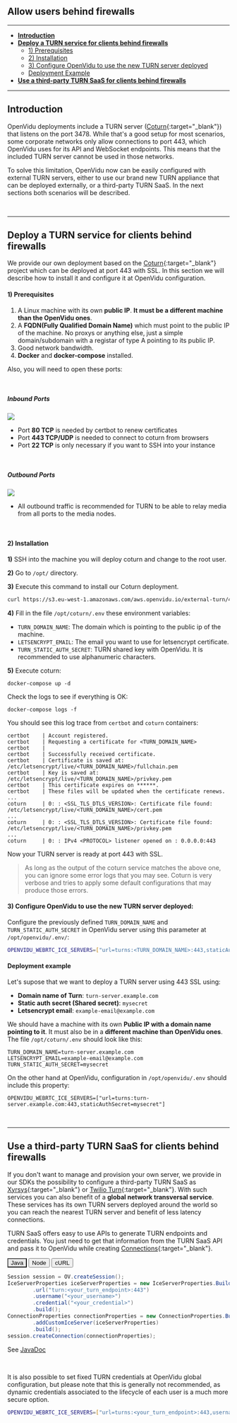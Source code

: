 <h2 id="section-title">Allow users behind firewalls</h2>
<hr>

- **[Introduction](#introduction)**
- **[Deploy a TURN service for clients behind firewalls](#deploy-a-turn-service-for-clients-behind-firewalls)**
    - [1) Prerequisites](#1-prerequisites)
    - [2) Installation](#2-installation)
    - [3) Configure OpenVidu to use the new TURN server deployed](#3-configure-openvidu-to-use-the-new-turn-server-deployed)
    - [Deployment Example](#deployment-example)
- **[Use a third-party TURN SaaS for clients behind firewalls](#use-a-third-party-turn-saas-for-clients-behind-firewalls)**

---

## Introduction

OpenVidu deployments include a TURN server ([Coturn](https://github.com/coturn/coturn){:target="\_blank"}) that listens on the port 3478. While that's a good setup for most scenarios, some corporate networks only allow connections to port 443, which OpenVidu uses for its API and WebSocket endpoints. This means that the included TURN server cannot be used in those networks.

To solve this limitation, OpenVidu now can be easily configured with external TURN servers, either to use our brand new TURN appliance that can be deployed externally, or a third-party TURN SaaS. In the next sections both scenarios will be described.

<br>

---

## Deploy a TURN service for clients behind firewalls

We provide our own deployment based on the [Coturn](https://github.com/coturn/coturn){:target="\_blank"} project which can be deployed at port 443 with SSL. In this section we will describe how to install it and configure it at OpenVidu configuration.

#### 1) Prerequisites

1. A Linux machine with its own **public IP**. **It must be a different machine than the OpenVidu ones**.
2. A **FQDN(Fully Qualified Domain Name)** which must point to the public IP of the machine. No proxys or anything else, just a simple domain/subdomain with a registar of type A pointing to its public IP.
3. Good network bandwidth.
4. **Docker** and **docker-compose** installed.

Also, you will need to open these ports:

<br>

##### Inbound Ports
<p>
    <img class="img-responsive deploy-img" src="img/docs/deployment/external_turn_inbound_rules.png">
</p>

- Port **80 TCP** is needed by certbot to renew certificates
- Port **443 TCP/UDP** is needed to connect to coturn from browsers
- Port **22 TCP** is only necessary if you want to SSH into your instance

<br>

##### Outbound Ports
<p>
    <img class="img-responsive deploy-img" src="img/docs/deployment/external_turn_outbound_rules.png">
</p>

- All outbound traffic is recommended for TURN to be able to relay media from all ports to the media nodes.

<br>

#### 2) Installation

**1)** SSH into the machine you will deploy coturn and change to the root user.

**2)** Go to `/opt/` directory.

**3)** Execute this command to install our Coturn deployment.

```bash
curl https://s3.eu-west-1.amazonaws.com/aws.openvidu.io/external-turn/4.5.2/install_openvidu_external_coturn.sh | bash
```

**4)** Fill in the file `/opt/coturn/.env` these environment variables:

- `TURN_DOMAIN_NAME`: The domain which is pointing to the public ip of the machine.
- `LETSENCRYPT_EMAIL`: The email you want to use for letsencrypt certificate.
- `TURN_STATIC_AUTH_SECRET`: TURN shared key with OpenVidu. It is recommended to use alphanumeric characters.

**5)** Execute coturn:
```
docker-compose up -d
```

Check the logs to see if everything is OK:
```
docker-compose logs -f
```

You should see this log trace from `certbot` and `coturn` containers:

```text
certbot    | Account registered.
certbot    | Requesting a certificate for <TURN_DOMAIN_NAME>
certbot    |
certbot    | Successfully received certificate.
certbot    | Certificate is saved at: /etc/letsencrypt/live/<TURN_DOMAIN_NAME>/fullchain.pem
certbot    | Key is saved at:         /etc/letsencrypt/live/<TURN_DOMAIN_NAME>/privkey.pem
certbot    | This certificate expires on ******.
certbot    | These files will be updated when the certificate renews.
...
coturn     | 0: : <SSL_TLS_DTLS_VERSION>: Certificate file found: /etc/letsencrypt/live/<TURN_DOMAIN_NAME>/cert.pem
...
coturn     | 0: : <SSL_TLS_DTLS_VERSION>: Certificate file found: /etc/letsencrypt/live/<TURN_DOMAIN_NAME>/privkey.pem
...
coturn     | 0: : IPv4 <PROTOCOL> listener opened on : 0.0.0.0:443
```

Now your TURN server is ready at port 443 with SSL.

> As long as the output of the coturn service matches the above one, you can ignore some error logs that you may see. Coturn is very verbose and tries to apply some default configurations that may produce those errors.

#### 3) Configure OpenVidu to use the new TURN server deployed:

Configure the previously defined `TURN_DOMAIN_NAME` and `TURN_STATIC_AUTH_SECRET` in OpenVidu server using this parameter at `/opt/openvidu/.env/`:

```bash
OPENVIDU_WEBRTC_ICE_SERVERS=["url=turns:<TURN_DOMAIN_NAME>:443,staticAuthSecret=<TURN_STATIC_AUTH_SECRET>"]
```

#### Deployment example

Let's supose that we want to deploy a TURN server using 443 SSL using:

- **Domain name of Turn**: `turn-server.example.com`
- **Static auth secret (Shared secret)**: `mysecret`
- **Letsencrypt email**: `example-email@example.com`

We should have a machine with its own **Public IP with a domain name pointing to it**. It must also be in a **different machine than OpenVidu ones**. The file `/opt/coturn/.env` should look like this:

```
TURN_DOMAIN_NAME=turn-server.example.com
LETSENCRYPT_EMAIL=example-email@example.com
TURN_STATIC_AUTH_SECRET=mysecret
```

On the other hand at OpenVidu, configuration in `/opt/openvidu/.env` should include this property:

```
OPENVIDU_WEBRTC_ICE_SERVERS=["url=turns:turn-server.example.com:443,staticAuthSecret=mysecret"]
```

<br>

---

## Use a third-party TURN SaaS for clients behind firewalls

If you don't want to manage and provision your own server, we provide in our SDKs the possibility to configure a third-party TURN SaaS as [Xyrsys](https://xirsys.com/){:target="\_blank"} or [Twilio Turn](https://www.twilio.com/stun-turn){:target="\_blank"}. With such services you can also benefit of a **global network transversal service**. These services has its own TURN servers deployed around the world so you can reach the nearest TURN server and benefit of less latency connections.

TURN SaaS offers easy to use APIs to generate TURN endpoints and credentials. You just need to get that information from the TURN SaaS API and pass it to OpenVidu while creating [Connections](reference-docs/REST-API/#the-connection-object){:target="\_blank"}.

<div class="lang-tabs-container" markdown="1">

<div class="lang-tabs-header">
  <button class="lang-tabs-btn" onclick="changeLangTab(event)" style="background-color: #e8e8e8; color: black">Java</button>
  <button class="lang-tabs-btn" onclick="changeLangTab(event)">Node</button>
  <button class="lang-tabs-btn" onclick="changeLangTab(event)">cURL</button>
</div>

<div id="java" class="lang-tabs-content" markdown="1">

```java
Session session = OV.createSession();
IceServerProperties iceServerProperties = new IceServerProperties.Builder()
        .url("turn:<your_turn_endpoint>:443")
        .username("<your_username>")
        .credential("<your_credential>")
        .build();
ConnectionProperties connectionProperties = new ConnectionProperties.Builder()
        .addCustomIceServer(iceServerProperties)
        .build();
session.createConnection(connectionProperties);
```

See [JavaDoc](api/openvidu-java-client/io/openvidu/java/client/IceServerProperties.html)

</div>

<div id="node" class="lang-tabs-content" style="display:none" markdown="1">

```javascript
let session = await this.openvidu.createSession({});
let connection = await session.createConnection({
    customIceServers: [
        {
            url: "turn:<your_turn_endpoint>:443",
            username: "<your_username>",
            credential: "<your_credential>"
        }
    ]
});
```

See [TypeDoc](api/openvidu-node-client/classes/session.html#createconnection)

</div>

<div id="curl" class="lang-tabs-content" style="display:none" markdown="1">

When creating a Connection with method [POST /openvidu/api/sessions/&lt;SESSION_ID&gt;/connection](reference-docs/REST-API/#post-connection) provide parameter **`customIceServers`**

```sh
curl -X POST https://<DOMAIN_OR_PUBLIC_IP>/openvidu/api/sessions/<SESSION_ID>/connection \
     -u OPENVIDUAPP:<YOUR_SECRET> \
     -H "Content-Type: application/json" \
     --data-binary @- <<BODY
     {
       "type": "WEBRTC",
       "customIceServers": [
         {
           "url": "turn:<your_turn_endpoint>:443",
           "username": "<your_username>",
           "credential": "<your_credential>"
         }
       ]
     }
BODY
```

</div>

</div>

<br>

It is also possible to set fixed TURN credentials at OpenVidu global configuration, but please note that this is generally not recommended, as dynamic credentials associated to the lifecycle of each user is a much more secure option.

```bash
OPENVIDU_WEBRTC_ICE_SERVERS=["url=turns:<your_turn_endpoint>:443,username=<your_username>,credential=<your_credential>"]
```

<br>

<script>
function changeLangTab(event) {
  var parent = event.target.parentNode.parentNode;
  var txt = event.target.textContent || event.target.innerText;
  var txt = txt.replace(/\s/g, "-").toLowerCase();
  for (var i = 0; i < parent.children.length; i++) {
    var child = parent.children[i];
    // Change appearance of language buttons
    if (child.classList.contains("lang-tabs-header")) {
        for (var j = 0; j < child.children.length; j++) {
            var btn = child.children[j];
            if (btn.classList.contains("lang-tabs-btn")) {
                btn.style.backgroundColor = btn === event.target ? '#e8e8e8' : '#f9f9f9';
                btn.style.color = btn === event.target ? 'black' : '#777';
            }
        }
    }
    // Change visibility of language content
    if (child.classList.contains("lang-tabs-content")) {
        if (child.id === txt) {
            child.style.display = "block";
        } else {
            child.style.display = "none";
        }
    }
  }
}
</script>
